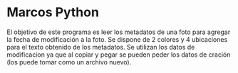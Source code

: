 # Marcos Python

El objetivo de este programa es leer los metadatos de una foto para agregar la fecha de modificación a la foto. Se dispone de 2 colores y 4 ubicaciones para el texto obtenido de los metadatos. Se utilizan los datos de modificacion ya que al copiar y pegar se pueden peder los datos de cración (los puede tomar como un archivo nuevo).